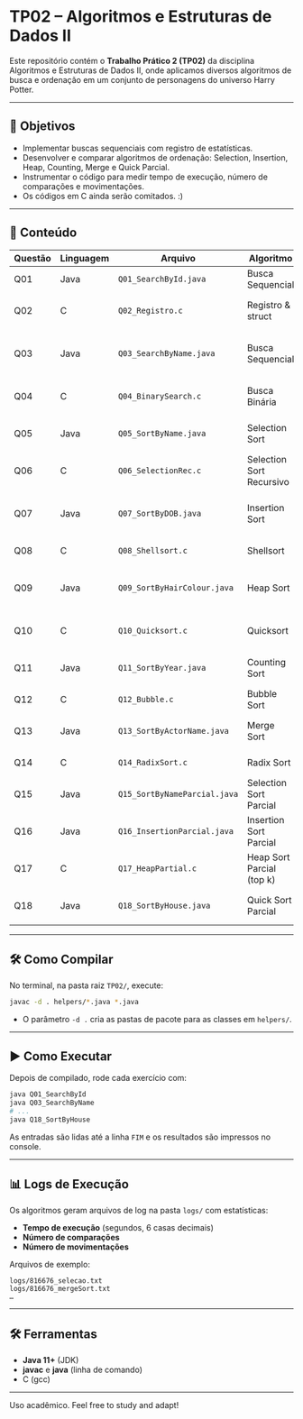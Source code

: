 # TP02 – Algoritmos e Estruturas de Dados II

Este repositório contém o **Trabalho Prático 2 (TP02)** da disciplina Algoritmos e Estruturas de Dados II, onde aplicamos diversos algoritmos de busca e ordenação em um conjunto de personagens do universo Harry Potter.

---

## 🚀 Objetivos

* Implementar buscas sequenciais com registro de estatísticas.
* Desenvolver e comparar algoritmos de ordenação: Selection, Insertion, Heap, Counting, Merge e Quick Parcial.
* Instrumentar o código para medir tempo de execução, número de comparações e movimentações.
* Os códigos em C ainda serão comitados. :)

---

## 📂 Conteúdo

| Questão | Linguagem | Arquivo                      | Algoritmo                 | Descrição                                         |
| ------- | --------- | ---------------------------- | ------------------------- | ------------------------------------------------- |
| Q01     | Java      | `Q01_SearchById.java`        | Busca Sequencial          | Pesquisa por ID até `FIM`.                        |
| Q02     | C         | `Q02_Registro.c`             | Registro & struct         | Leitura e impressão de structs.                   |
| Q03     | Java      | `Q03_SearchByName.java`      | Busca Sequencial          | Pesquisa por nome até `FIM` e log de comparações. |
| Q04     | C         | `Q04_BinarySearch.c`         | Busca Binária             | Pesquisa em vetor ordenado.                       |
| Q05     | Java      | `Q05_SortByName.java`        | Selection Sort            | Ordenação completa por nome.                      |
| Q06     | C         | `Q06_SelectionRec.c`         | Selection Sort Recursivo  | Ordenação recursiva por seleção.                  |
| Q07     | Java      | `Q07_SortByDOB.java`         | Insertion Sort            | Ordenação completa por data de nascimento.        |
| Q08     | C         | `Q08_Shellsort.c`            | Shellsort                 | Ordenação por gaps.                               |
| Q09     | Java      | `Q09_SortByHairColour.java`  | Heap Sort                 | Ordenação completa por cor de cabelo.             |
| Q10     | C         | `Q10_Quicksort.c`            | Quicksort                 | Ordenação rápida interna.                         |
| Q11     | Java      | `Q11_SortByYear.java`        | Counting Sort             | Ordenação completa por ano.                       |
| Q12     | C         | `Q12_Bubble.c`               | Bubble Sort               | Ordenação por bolha.                              |
| Q13     | Java      | `Q13_SortByActorName.java`   | Merge Sort                | Ordenação completa por nome do ator.              |
| Q14     | C         | `Q14_RadixSort.c`            | Radix Sort                | Ordenação por dígitos.                            |
| Q15     | Java      | `Q15_SortByNameParcial.java` | Selection Sort Parcial    | Top 10 por nome.                                  |
| Q16     | Java      | `Q16_InsertionParcial.java`  | Insertion Sort Parcial    | Top 10 por data de nascimento.                    |
| Q17     | C         | `Q17_HeapPartial.c`          | Heap Sort Parcial (top k) | Top k por heap.                                   |
| Q18     | Java      | `Q18_SortByHouse.java`       | Quick Sort Parcial        | Ordenação parcial (k = lista.size()).             |

---

## 🛠️ Como Compilar

No terminal, na pasta raiz `TP02/`, execute:

```bash
javac -d . helpers/*.java *.java
```

* O parâmetro `-d .` cria as pastas de pacote para as classes em `helpers/`.

---

## ▶️ Como Executar

Depois de compilado, rode cada exercício com:

```bash
java Q01_SearchById
java Q03_SearchByName
# ...
java Q18_SortByHouse
```

As entradas são lidas até a linha `FIM` e os resultados são impressos no console.

---

## 📊 Logs de Execução

Os algoritmos geram arquivos de log na pasta `logs/` com estatísticas:

* **Tempo de execução** (segundos, 6 casas decimais)
* **Número de comparações**
* **Número de movimentações**

Arquivos de exemplo:

```
logs/816676_selecao.txt
logs/816676_mergeSort.txt
…
```

---

## 🛠️ Ferramentas

* **Java 11+** (JDK)
* **javac** e **java** (linha de comando)
* C (gcc) 

---

Uso acadêmico. Feel free to study and adapt!
